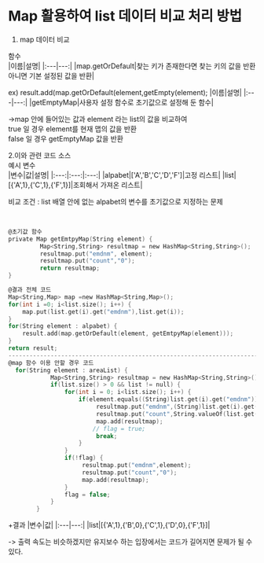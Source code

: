# Map 활용하여 list 데이터 비교 처리 방법

1. map 데이터 비교<br>

함수<br>
|이름|설명|
|:---|---:|
|map.getOrDefault|찾는 키가 존재한다면 찾는 키의 값을 반환 아니면 기본 설정된 값을 반환|

ex) result.add(map.getOrDefault(element,getEmpty(element);
|이름|설명|
|:---|---:|
|getEmptyMap|사용자 설정 함수로 초기값으로 설정해 둔 함수|

->map 안에 들어있는 값과 element 라는 list의 값을 비교하여<br>
true 일 경우 element를 현재 맵의 값을 반환 <br>
false 일 경우 getEmptyMap 값을 반환 <br>



2.이와 관련 코드 소스
<br>
예시 변수<br>
|변수|값|설명|
|:---:|:---:|:---:|
|alpabet|['A','B','C','D','F']|고정 리스트|
|list|[{'A',1},{'C',1},{'F',1}]|조회해서 가져온 리스트|



비교 조건 : list 배열 안에 없는 alpabet의 변수를 초기값으로 지정하는 문제<br>
<br>
```C

@초기값 함수
private Map getEmtpyMap(String element) {
         Map<String,String> resultmap = new HashMap<String,String>();
         resultmap.put("emdnm", element);
         resultmap.put("count","0");
         return resultmap;
}

@결과 전체 코드
Map<String,Map> map =new HashMap<String,Map>();
for(int i =0; i<list.size(); i++) {
    map.put(list.get(i).get("emdnm"),list.get(i));
}
for(String element : alpabet) {
    result.add(map.getOrDefault(element, getEmtpyMap(element)));
}
return result;
---------------------------------------------------------------------------------------------------------------------------------
@map 함수 이용 안할 경우 코드
  for(String element : areaList) {
            Map<String,String> resultmap = new HashMap<String,String>();
            if(list.size() > 0 && list != null) {
                for(int i = 0; i<list.size(); i++) {
                    if(element.equals((String)list.get(i).get("emdnm"))) {
                         resultmap.put("emdnm",(String)list.get(i).get("emdnm"));
                         resultmap.put("count",String.valueOf(list.get(i).get("count")));;
                         map.add(resultmap);
                        // flag = true;
                         break;
                    }
                }
                if(!flag) {
                     resultmap.put("emdnm",element);
                     resultmap.put("count","0");
                     map.add(resultmap);
                }
                flag = false;
            }
        }
```
+결과 
|변수|값|
|:---|---:|
|list|[{'A',1},{'B',0},{'C',1},{'D',0},{'F',1}]|

-> 출력 속도는 비슷하겠지만 유지보수 하는 입장에서는 코드가 길어지면 문제가 될 수 있다.
